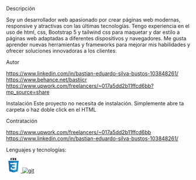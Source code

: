 Descripción 

Soy un desarrollador web apasionado por crear páginas web modernas, responsive y atractivas con las últimas tecnologías. Tengo experiencia en el uso de html, css, Bootstrap 5 y tailwind css para maquetar y dar estilo a páginas web adaptadas a diferentes dispositivos y navegadores. Me gusta aprender nuevas herramientas y frameworks para mejorar mis habilidades y ofrecer soluciones innovadoras a los clientes.

Autor

https://www.linkedin.com/in/bastian-eduardo-silva-bustos-103848261/
https://www.behance.net/bastiicr
https://www.upwork.com/freelancers/~017a5dd2b11ffcd6bb?mp_source=share

Instalación
Este proyecto no necesita de instalación. Simplemente abre ta carpeta o haz doble click en el HTML

Contratación

https://www.upwork.com/freelancers/~017a5dd2b11ffcd6bb
https://www.linkedin.com/in/bastian-eduardo-silva-bustos-103848261/

Lenguajes y tecnologías: 

<p align="left"> <a href="https://www.w3schools.com/css/" target="_blank" rel="noreferrer"> <img src="https://raw.githubusercontent.com/devicons/devicon/master/icons/css3/css3-original-wordmark.svg" alt="css3" width="40" height="40"/> </a> <a href="https://git-scm.com/" target="_blank" rel="noreferrer"> <img src="https://www.vectorlogo.zone/logos/git-scm/git-scm-icon.svg" alt="git" width="40" height="40"/> </a> <a href="https://www.w3.org/html/" target="_blank" rel="noreferrer"> 
<img src="https://raw.githubusercontent.com/devicons/devicon/master/icons/html5/html5-original</p>
